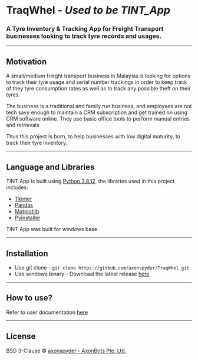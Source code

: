 [//]: <> (Project Title)
# TraqWhel - *Used to be TINT_App*
### A Tyre Inventory & Tracking App for Freight Transport businesses looking to track tyre records and usages.

[//]: <> (Build Status)

---
[//]: <> (Motivation)
## Motivation
A small/medium frieght transport business in Malaysia is looking for options to track their tyre usage and serial number trackings in order to keep track of they tyre consumption rates as well as to track any possible theft on their tyres.

The business is a traditional and family run business, and employees are not tech savy enough to maintain a CRM subscription and get trained on using CRM software online. They use basic office tools to perform manual entries and retrievals

Thus this project is born, to help businesses with low digital maturity, to track their tyre inventory.

---
[//]: <> (Framework Used)
## Language and Libraries
TINT App is built using [Python 3.8.12](https://docs.python.org/3.8/). the libraries used in this project includes:
- [Tkinter](https://docs.python.org/3.8/library/tk.html)
- [Pandas](https://pandas.pydata.org/)
- [Matplotlib](https://matplotlib.org/)
- [Pyinstaller](https://www.pyinstaller.org/)

TINT App was built for windows base

---
[//]: <> (Installation)
## Installation
- Use git clone - `git clone https://github.com/axonspyder/TraqWhel.git`
- Use windows binary - Download the latest release [here](https://github.com/axonspyder/TINT_App/releases)

---
[//]: <> (How to use?)
## How to use?
Refer to user documentation [here](#)

---
[//]: <> (License)
## License
BSD 3-Clause © [axonspyder - AxonBots Pte. Ltd.](https://github.com/axonspyder)

